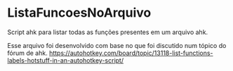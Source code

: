 # ListaFuncoesNoArquivo
Script ahk para listar todas as funções presentes em um arquivo ahk.

Esse arquivo foi desenvolvido com base no que foi discutido num tópico do fórum de ahk.
https://autohotkey.com/board/topic/13118-list-functions-labels-hotstuff-in-an-autohotkey-script/
